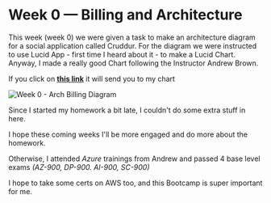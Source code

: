 # Week 0 — Billing and Architecture
This week (week 0) we were given a task to make an architecture diagram for a social application called Cruddur. 
For the diagram we were instructed to use Lucid App - first time I heard about it - to make a Lucid Chart. 
Anyway, I made a really good Chart following the Instructor Andrew Brown. 

If you click on [__this link__](https://lucid.app/lucidchart/c14b969b-f1cc-4a70-8b34-ee7db6685720/edit?invitationId=inv_e35db023-59f7-4a48-96a4-dfb51681fc84&page=0_0#
"Cruddur Arch Diagram") it will send you to my chart


![Week 0 - Arch   Billing Diagram](https://user-images.githubusercontent.com/25849004/219870588-d97ac8c4-5414-43f8-b566-d34329393698.jpeg)


Since I started my homework a bit late, I couldn't do some extra stuff in here.

I hope these coming weeks I'll be more engaged and do more about the homework.

Otherwise, I attended *Azure* trainings from Andrew and passed 4 base level exams *(AZ-900, DP-900. AI-900, SC-900)*

I hope to take some certs on AWS too, and this Bootcamp is super important for me.
